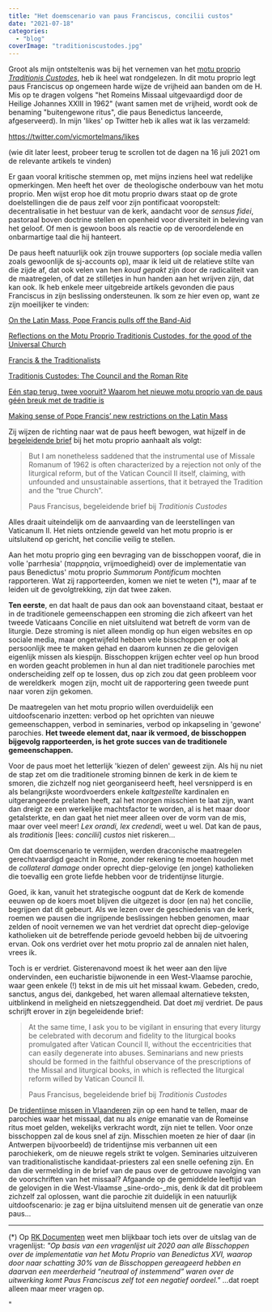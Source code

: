 ```yaml
---
title: "Het doemscenario van paus Franciscus, concilii custos"
date: "2021-07-18"
categories: 
  - "blog"
coverImage: "traditioniscustodes.jpg"
---
```


Groot als mijn ontsteltenis was bij het vernemen van het [motu proprio _Traditionis Custodes_](https://rorate-caeli.blogspot.com/2021/07/urgent-anti-summorum-motu-proprio.html), heb ik heel wat rondgelezen. In dit motu proprio legt paus Franciscus op ongemeen harde wijze de vrijheid aan banden om de H. Mis op te dragen volgens "het Romeins Missaal uitgevaardigd door de Heilige Johannes XXIII in 1962" (want samen met de vrijheid, wordt ook de benaming "buitengewone ritus", die paus Benedictus lanceerde, afgeserveerd). In mijn 'likes' op Twitter heb ik alles wat ik las verzameld:

https://twitter.com/vicmortelmans/likes

(wie dit later leest, probeer terug te scrollen tot de dagen na 16 juli 2021 om de relevante artikels te vinden)

Er gaan vooral kritische stemmen op, met mijns inziens heel wat redelijke opmerkingen. Men heeft het over  de theologische onderbouw van het motu proprio. Men wijst erop hoe dit motu proprio dwars staat op de grote doelstellingen die de paus zelf voor zijn pontificaat vooropstelt:  decentralisatie in het bestuur van de kerk, aandacht voor de _sensus fidei_, pastoraal boven doctrine stellen en openheid voor diversiteit in beleving van het geloof. Of men is gewoon boos als reactie op de veroordelende en onbarmartige taal die hij hanteert.

De paus heeft natuurlijk ook zijn trouwe supporters (op sociale media vallen zoals gewoonlijk de sj-accounts op), maar ik leid uit de relatieve stilte van die zijde af, dat ook velen van hen _koud gepakt_ zijn door de radicaliteit van de maatregelen, of dat ze stilletjes in hun handen aan het wrijven zijn, dat kan ook. Ik heb enkele meer uitgebreide artikels gevonden die paus Franciscus in zijn beslissing ondersteunen. Ik som ze hier even op, want ze zijn moeilijker te vinden:

[On the Latin Mass, Pope Francis pulls off the Band-Aid](https://www.ncronline.org/news/opinion/distinctly-catholic/latin-mass-pope-francis-pulls-band-aid)

[Reflections on the Motu Proprio Traditionis Custodes, for the good of the Universal Church](https://petercanisiusmichaeldavidkang.com/2021/07/18/reflections-on-the-motu-proprio-traditionis-custodes-for-the-good-of-the-universal-church/)

[Francis & the Traditionalists](https://www.commonwealmagazine.org/francis-traditionalists)

[Traditionis Custodes: The Council and the Roman Rite](http://wherepeteris.com/traditionis-custodes-the-council-and-the-roman-rite/)

[Eén stap terug, twee vooruit? Waarom het nieuwe motu proprio van de paus géén breuk met de traditie is](https://www.kn.nl/verdieping/analyse/een-stap-terug-twee-vooruit-waarom-het-nieuwe-motu-proprio-van-de-paus-geen-breuk-met-de-traditie-is/)

[Making sense of Pope Francis’ new restrictions on the Latin Mass](https://www.americamagazine.org/faith/2021/07/19/latin-mass-pope-francis-james-martin-241078)

Zij wijzen de richting naar wat de paus heeft bewogen, wat hijzelf in de [begeleidende brief](https://www.vatican.va/content/francesco/en/letters/2021/documents/20210716-lettera-vescovi-liturgia.html) bij het motu proprio aanhaalt als volgt: 

> But I am nonetheless saddened that the instrumental use of Missale Romanum of 1962 is often characterized by a rejection not only of the liturgical reform, but of the Vatican Council II itself, claiming, with unfounded and unsustainable assertions, that it betrayed the Tradition and the “true Church”.
> 
> Paus Francisus, begeleidende brief bij _Traditionis Custodes_

Alles draait uiteindelijk om de aanvaarding van de leerstellingen van Vaticanum II. Het niets ontziende geweld van het motu proprio is er uitsluitend op gericht, het concilie veilig te stellen. 

Aan het motu proprio ging een bevraging van de bisschoppen vooraf, die in volle 'parrhesia' (παρρησία, vrijmoedigheid) over de implementatie van paus Benedictus' motu proprio _Summorum Pontificum_ mochten rapporteren. Wat zij rapporteerden, komen we niet te weten (\*), maar af te leiden uit de gevolgtrekking, zijn dat twee zaken.

**Ten eerste**, en dat haalt de paus dan ook aan bovenstaand citaat, bestaat er in de traditionele gemeenschappen een stroming die zich afkeert van het tweede Vaticaans Concilie en niet uitsluitend wat betreft de vorm van de liturgie. Deze stroming is niet alleen mondig op hun eigen websites en op sociale media, maar ongetwijfeld hebben vele bisschoppen er ook al persoonlijk mee te maken gehad en daarom kunnen ze die gelovigen eigenlijk missen als kiespijn. Bisschoppen krijgen echter veel op hun brood en worden geacht problemen in hun al dan niet traditionele parochies met onderscheiding zelf op te lossen, dus op zich zou dat geen probleem voor de wereldkerk  mogen zijn, mocht uit de rapportering geen tweede punt naar voren zijn gekomen.

De maatregelen van het motu proprio willen overduidelijk een uitdoofscenario inzetten: verbod op het oprichten van nieuwe gemeenschappen, verbod in seminaries, verbod op inkapseling in 'gewone' parochies. **Het tweede element dat, naar ik vermoed, de bisschoppen bijgevolg rapporteerden, is het grote succes van de traditionele gemeenschappen.** 

Voor de paus moet het letterlijk 'kiezen of delen' geweest zijn. Als hij nu niet de stap zet om die traditionele stroming binnen de kerk in de kiem te smoren, die zichzelf nog niet georganiseerd heeft, heel versnipperd is en als belangrijkste woordvoerders enkele _kaltgestellte_ kardinalen en uitgerangeerde prelaten heeft, zal het morgen misschien te laat zijn, want dan dreigt ze een werkelijke machtsfactor te worden, al is het maar door getalsterkte, en dan gaat het niet meer alleen over de vorm van de mis, maar over veel meer! _Lex orandi, lex credendi_, weet u wel. Dat kan de paus, als _traditionis_ \[lees: _concilii_\] _custos_ niet riskeren... 

Om dat doemscenario te vermijden, werden draconische maatregelen gerechtvaardigd geacht in Rome, zonder rekening te moeten houden met de _collateral damage_ onder oprecht diep-gelovige (en jonge) katholieken die toevallig een grote liefde hebben voor de tridentijnse liturgie.

Goed, ik kan, vanuit het strategische oogpunt dat de Kerk de komende eeuwen op de koers moet blijven die uitgezet is door (en na) het concilie, begrijpen dat dit gebeurt. Als we lezen over de geschiedenis van de kerk, roemen we pausen die ingrijpende beslissingen hebben genomen, maar zelden of nooit vernemen we van het verdriet dat oprecht diep-gelovige katholieken uit de betreffende periode gevoeld hebben bij de uitvoering ervan. Ook ons verdriet over het motu proprio zal de annalen niet halen, vrees ik.

Toch is er verdriet. Gisterenavond moest ik het weer aan den lijve ondervinden, een eucharistie bijwonende in een West-Vlaamse parochie, waar geen enkele (!) tekst in de mis uit het missaal kwam. Gebeden, credo, sanctus, angus dei, dankgebed, het waren allemaal alternatieve teksten, uitblinkend in meligheid en nietszeggendheid. Dat doet _mij_ verdriet. De paus schrijft erover in zijn begeleidende brief:

> At the same time, I ask you to be vigilant in ensuring that every liturgy be celebrated with decorum and fidelity to the liturgical books promulgated after Vatican Council II, without the eccentricities that can easily degenerate into abuses. Seminarians and new priests should be formed in the faithful observance of the prescriptions of the Missal and liturgical books, in which is reflected the liturgical reform willed by Vatican Council II.
> 
> Paus Francisus, begeleidende brief bij _Traditionis Custodes_

De [tridentijnse missen in Vlaanderen](https://tridentijnsemis.blogspot.com/) zijn op een hand te tellen, maar de parochies waar het missaal, dat nu als _enige_ emanatie van de Romeinse ritus moet gelden, wekelijks verkracht wordt, zijn niet te tellen. Voor onze bisschoppen zal de kous snel af zijn. Misschien moeten ze hier of daar (in Antwerpen bijvoorbeeld) de tridentijnse mis verbannen uit een parochiekerk, om de nieuwe regels strikt te volgen. Seminaries uitzuiveren van traditionalistische kandidaat-priesters zal een snelle oefening zijn. En dan die vermelding in de brief van de paus over de getrouwe navolging van de voorschriften van het missaal? Afgaande op de gemiddelde leeftijd van de gelovigen in die West-Vlaamse _sine-ordo-_mis, denk ik dat dit probleem zichzelf zal oplossen, want die parochie zit duidelijk in een natuurlijk uitdoofscenario: je zag er bijna uitsluitend mensen uit de generatie van onze paus...

* * *

(\*) Op [RK Documenten](https://www.rkdocumenten.nl/rkdocs/index.php?mi=680&nws=4971) weet men blijkbaar toch iets over de uitslag van de vragenlijst: _"Op basis van een vragenlijst uit 2020 aan alle Bisschoppen over de implementatie van het Motu Proprio van Benedictus XVI, waarop door naar schatting 30% van de Bisschoppen gereageerd hebben en daarvan een meerderheid “neutraal of instemmend” waren over de uitwerking komt Paus Franciscus zelf tot een negatief oordeel."_ ...dat roept alleen maar meer vragen op.

"
